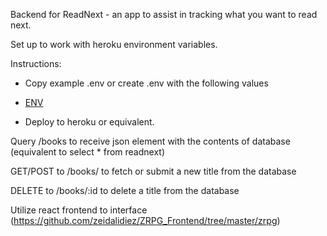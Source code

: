 Backend for ReadNext - an app to assist in tracking what you want to read next. 

Set up to work with heroku environment variables. 

Instructions: 

* Copy example .env or create .env with the following values 

* [ENV](https://i.imgur.com/FZfxatr.png)

* Deploy to heroku or equivalent.

Query /books to receive json element with the contents of database (equivalent to select * from readnext)

GET/POST to /books/ to fetch or submit a new title from the database

DELETE to /books/:id to delete a title from the database



Utilize react frontend to interface (https://github.com/zeidalidiez/ZRPG_Frontend/tree/master/zrpg)